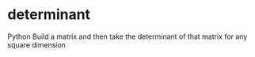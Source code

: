 # determinant
Python
Build a matrix and then take the determinant of that matrix for any square dimension
